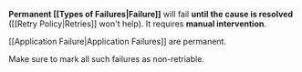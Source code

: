 **Permanent [[Types of Failures|Failure]]** will fail **until the cause is resolved** ([[Retry Policy|Retries]] won't help). It requires **manual intervention**.

[[Application Failure|Application Failures]] are permanent.

Make sure to mark all such failures as non-retriable.
